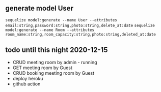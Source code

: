 ## generate model User

`sequelize model:generate --name User --attributes email:string,password:string,photo:string,delete_at:date`
`sequelize model:generate --name Room --attributes room_name:string,room_capacity:string,photo:string,deleted_at:date`

## todo until this night 2020-12-15

- CRUD meeting room by admin - running
- GET meeting room by Guest
- CRUD booking meeting room by Guest
- deploy heroku
- github action
